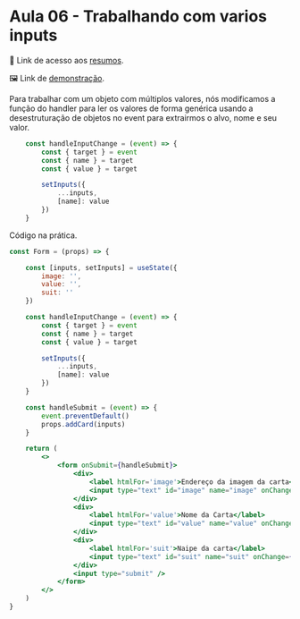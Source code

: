 # Aula 06 - Trabalhando com varios inputs
📄 Link de acesso aos <a href="https://cord-delivery-7eb.notion.site/React-Avan-ado-0dd7bebfaf364c1f8544098923b060e5">resumos</a>. 

🖼 Link de <a href="https://glittery-travesseiro-cc25ad.netlify.app/">demonstração</a>.

Para trabalhar com um objeto com múltiplos valores, nós modificamos a função do handler para ler os valores de forma genérica usando a desestruturação de objetos no event para extrairmos o alvo, nome e seu valor.

```jsx
    const handleInputChange = (event) => {
        const { target } = event
        const { name } = target
        const { value } = target

        setInputs({
            ...inputs,
            [name]: value
        })
    }
```

Código na prática.

```jsx
const Form = (props) => {

    const [inputs, setInputs] = useState({
        image: '',
        value: '',
        suit: ''
    })

    const handleInputChange = (event) => {
        const { target } = event
        const { name } = target
        const { value } = target

        setInputs({
            ...inputs,
            [name]: value
        })
    }

    const handleSubmit = (event) => {
        event.preventDefault()
        props.addCard(inputs)
    }

    return (
        <>
            <form onSubmit={handleSubmit}>
                <div>
                    <label htmlFor='image'>Endereço da imagem da carta</label>
                    <input type="text" id="image" name="image" onChange={handleInputChange} value={inputs.image}/>
                </div>
                <div>
                    <label htmlFor='value'>Nome da Carta</label>
                    <input type="text" id="value" name="value" onChange={handleInputChange} value={inputs.name}/>
                </div>
                <div>
                    <label htmlFor='suit'>Naipe da carta</label>
                    <input type="text" id="suit" name="suit" onChange={handleInputChange} value={inputs.suit}/>
                </div>
                <input type="submit" />
            </form>
        </>
    )
}
```